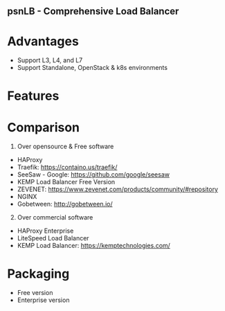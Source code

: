 psnLB - Comprehensive Load Balancer
---

# Advantages
- Support L3, L4, and L7
- Support Standalone, OpenStack & k8s environments

# Features

# Comparison
1. Over opensource & Free software
- HAProxy
- Traefik: https://containo.us/traefik/
- SeeSaw - Google: https://github.com/google/seesaw
- KEMP Load Balancer Free Version
- ZEVENET: https://www.zevenet.com/products/community/#repository
- NGINX
- Gobetween: http://gobetween.io/

2. Over commercial software
- HAProxy Enterprise
- LiteSpeed Load Balancer
- KEMP Load Balancer: https://kemptechnologies.com/

# Packaging
- Free version
- Enterprise version
